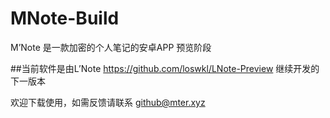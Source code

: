 # MNote-Build
M’Note 是一款加密的个人笔记的安卓APP 预览阶段

##当前软件是由L’Note https://github.com/loswkl/LNote-Preview 继续开发的下一版本

欢迎下载使用，如需反馈请联系 github@mter.xyz
